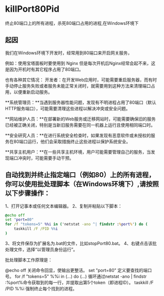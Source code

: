 # killPort80Pid
终止80端口上的所有进程，杀死80端口占用的进程,在Windows环境下

## 起因

我们在Windows环境下开发时，经常用到80端口来开启网关服务，

例如：使用宝塔面板时要使用到 Nginx 但是每次开机后Nginx经常会起不来，这是因为开机时有其它程序占用了80端口。

也有各种其它情况：
开发者：在开发Web应用时，可能需要重启服务器，而有时手动停止服务失败或者服务未能正常关闭时，就需要用到这种方法来清理端口占用，以便重新启动服务。

**系统管理员：**当遇到服务器性能问题，发现有不明进程占用了80端口（默认HTTP服务端口），可能需要清理这些进程以解决冲突或安全问题。

**网站维护人员：**在部署新的Web服务或迁移网站时，可能需要确保旧的服务已经被正确关闭，特别是当新旧服务需要在同一机器上运行且使用相同端口时。

**安全研究人员：**在进行系统安全检查时，如果发现有恶意软件或未授权的服务在80端口运行，他们会采取措施终止这些进程以保护系统安全。

**共享主机用户：**在一些共享主机环境，用户可能需要管理自己的服务，当发现端口冲突时，可能需要手动干预。


## 自动找到并终止指定端口（例如80）上的所有进程，你可以使用批处理脚本（在Windows环境下）,请按照以下步骤操作：

1、打开记事本或任何文本编辑器。
2、复制并粘贴以下脚本：

```cmd
@echo off
set "port=80"
for /f "tokens=5" %%i in ('netstat -ano ^| findstr :%port%') do (
    taskkill /F /PID %%i
)
```

3、将文件保存为扩展名为.bat的文件，比如stopPort80.bat。
4、右键点击该批处理文件，选择“以管理员身份运行”。

批处理脚本工作原理是：

@echo off 关闭命令回显，使输出更整洁。
set "port=80" 定义要查找的端口号。
for /f "tokens=5" %%i in (...) do (...) 循环通过netstat -ano | findstr :%port%命令获取到的每一行，并提取出第5个token（即进程ID）。
taskkill /F /PID %%i 强制终止每个找到的进程。
